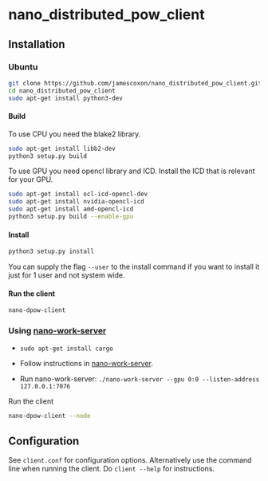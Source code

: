 # nano_distributed_pow_client

## Installation

### Ubuntu
```bash
git clone https://github.com/jamescoxon/nano_distributed_pow_client.git`
cd nano_distributed_pow_client
sudo apt-get install python3-dev
```

#### Build
To use CPU you need the blake2 library.
```bash
sudo apt-get install libb2-dev
python3 setup.py build
```

To use GPU you need opencl library and ICD. Install the ICD that is relevant for your GPU.
```bash
sudo apt-get install ocl-icd-opencl-dev
sudo apt-get install nvidia-opencl-icd
sudo apt-get install amd-opencl-icd
python3 setup.py build --enable-gpu
```

#### Install
```bash
python3 setup.py install
```

You can supply the flag `--user` to the install command if you want to install it just for 1 user and not system wide.

#### Run the client
```bash
nano-dpow-client
```

### Using [nano-work-server](https://github.com/nanocurrency/nano-work-server)

- `sudo apt-get install cargo`

- Follow instructions in [nano-work-server](https://github.com/nanocurrency/nano-work-server).

- Run nano-work-server: `./nano-work-server --gpu 0:0 --listen-address 127.0.0.1:7076`

Run the client

```bash
nano-dpow-client --node
```

## Configuration

See `client.conf` for configuration options. Alternatively use the command line when running the client. Do `client --help` for instructions.
